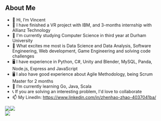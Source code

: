 ## About Me

- 👋 Hi, I’m Vincent
- 🔭 I have finished a VR project with IBM, and 3-months internship with Allianz Technology
- 📖 I'm currently studying Computer Science in third year at Durham University
- 👀 What excites me most is Data Science and Data Analysis, Software Engineering, Web development, Game Engineering and solving code challenges
- 🖥 I have experience in Python, C#, Unity and Blender, MySQL, Panda, Node.js, Express and JavaScript
- 🖥 I also have good experience about Agile Methodology, being Scrum Master for 2 months
- 🌱 I’m currently learning Go, Java, Scala
- 📞 If you are solving an interesting problem, I'd love to collaborate
- 📫 My LinedIn: https://www.linkedin.com/in/zhenhao-zhao-4037041ba/

<div style="display: flex; flex-direction: row;">
 <img class="img" src="https://github-readme-stats.vercel.app/api?username=Vincent-Zhenhao-ZHAO&show_icons=true&theme=Gradient" />
 <img class="img" src="https://github-readme-stats.vercel.app/api/top-langs/?username=Vincent-Zhenhao-ZHAO&hide=C%23" />
</div>

<img class="img" src="https://github-readme-stats.vercel.app/api/top-langs/?username=Vincent-Zhenhao-ZHAO&hide=C%23,shaderlab,hlsl,shell,jupyter%20notebook,html,css,makefile&langs_count=6&layout=compact" />




